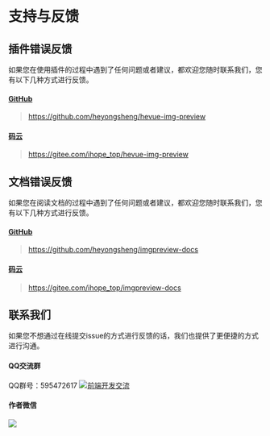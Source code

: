# 支持与反馈

## 插件错误反馈

如果您在使用插件的过程中遇到了任何问题或者建议，都欢迎您随时联系我们，您有以下几种方式进行反馈。

#### [GitHub](https://github.com/heyongsheng/hevue-img-preview)

> https://github.com/heyongsheng/hevue-img-preview

#### [码云](https://gitee.com/ihope_top/hevue-img-preview)

> https://gitee.com/ihope_top/hevue-img-preview

## 文档错误反馈

如果您在阅读文档的过程中遇到了任何问题或者建议，都欢迎您随时联系我们，您有以下几种方式进行反馈。

#### [GitHub](https://github.com/heyongsheng/imgpreview-docs)

> https://github.com/heyongsheng/imgpreview-docs

#### [码云](https://gitee.com/ihope_top/imgpreview-docs)

> https://gitee.com/ihope_top/imgpreview-docs

## 联系我们

如果您不想通过在线提交issue的方式进行反馈的话，我们也提供了更便捷的方式进行沟通。

#### QQ交流群

QQ群号：595472617 <a target="_blank" href="https://qm.qq.com/cgi-bin/qm/qr?k=myGXsdJi6CAHHW4kTrG1NmnFlWveNhqf&jump_from=webapi"><img border="0" src="//pub.idqqimg.com/wpa/images/group.png" alt="前端开发交流" title="前端开发交流"></a>

#### 作者微信

<img src="/img/WeChat.png">

